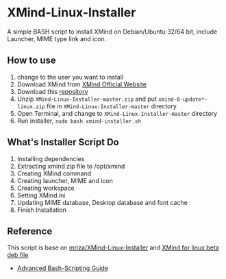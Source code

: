 # XMind-Linux-Installer

A simple BASH script to install XMind on Debian/Ubuntu 32/64 bit, include Launcher, MIME type link and icon.

## How to use

1. change to the user you want to install
1. Download XMind from [XMind Official Website](http://www.xmind.net/download/linux/)
1. Download this [repository](https://github.com/dinos80152/XMind-Linux-Installer/archive/master.zip)
1. Unzip `XMind-Linux-Installer-master.zip` and put `xmind-8-update*-linux.zip` file in `XMind-Linux-Installer-master` directory
1. Open Terminal, and change to `XMind-Linux-Installer-master` directory
1. Run installer, `sudo bash xmind-installer.sh`

## What's Installer Script Do

1. Installing dependencies
1. Extracting xmind zip file to /opt/xmind
1. Creating XMind command
1. Creating launcher, MIME and icon
1. Creating workspace
1. Setting XMind.ini
1. Updating MIME database, Desktop database and font cache
1. Finish Installation

## Reference

This script is base on [mriza/XMind-Linux-Installer](https://github.com/mriza/XMind-Linux-Installer) and [XMind for linux beta deb file](http://www.xmind.net/download/beta/)

* [Advanced Bash-Scripting Guide](http://tldp.org/LDP/abs/html/index.html)